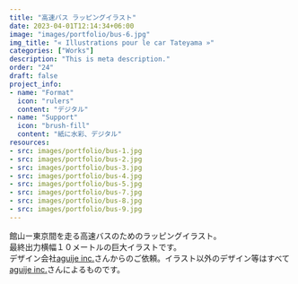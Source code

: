 ```yaml
---
title: "高速バス ラッピングイラスト"
date: 2023-04-01T12:14:34+06:00
image: "images/portfolio/bus-6.jpg"
img_title: "« Illustrations pour le car Tateyama »"
categories: ["Works"]
description: "This is meta description."
order: "24"
draft: false
project_info:
- name: "Format"
  icon: "rulers"
  content: "デジタル"
- name: "Support"
  icon: "brush-fill"
  content: "紙に水彩、デジタル"
resources:
- src: images/portfolio/bus-1.jpg
- src: images/portfolio/bus-2.jpg
- src: images/portfolio/bus-3.jpg
- src: images/portfolio/bus-4.jpg
- src: images/portfolio/bus-5.jpg
- src: images/portfolio/bus-7.jpg
- src: images/portfolio/bus-8.jpg
- src: images/portfolio/bus-9.jpg
---
```

館山ー東京間を走る高速バスのためのラッピングイラスト。  
最終出力横幅１０メートルの巨大イラストです。  
 デザイン会社[aguije inc.](https://aguije.jp)さんからのご依頼。イラスト以外のデザイン等はすべて[aguije inc.](https://aguije.jp)さんによるものです。